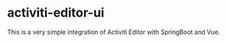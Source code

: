# activiti-editor-ui
This is a very simple integration of Activiti Editor with SpringBoot and Vue. 
